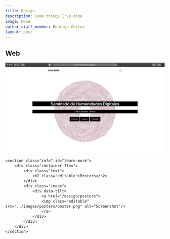 ```yaml
---
title: Design
description: Some things I've done
image: None
author_staff_member: Rodrigo_Cortez
layout: post
---
```



<div class="content">
	<section class="info">
		<div class="container flex">
			<div class="text">
				<h2 class="editable">Web</h2>
			</div>
			<div class="image">
				<div data-tilt>
					<a href="/design/web">
					<img class="editable" src="../images/web/hd.png" alt="Screenshot"/>
					</a>
				</div>
			</div>
		</div>
	</section>

	<section class="info" id="learn-more">
		<div class="container flex">
			<div class="text">
				<h2 class="editable">Posters</h2>
			</div>
			<div class="image">
				<div data-tilt>
					<a href="/design/posters">
					<img class="editable" src="../images/posters/poster.png" alt="Screenshot"/>
					</a>
				</div>
			</div>
		</div>
	</section>
</div>
<script src="https://code.jquery.com/jquery-3.4.1.slim.js"></script> <!-- Load jQuery first -->
<script src="https://unpkg.com/tilt.js@1.2.1/dest/tilt.jquery.min.js"></script> <!-- Load Tilt.js library -->
